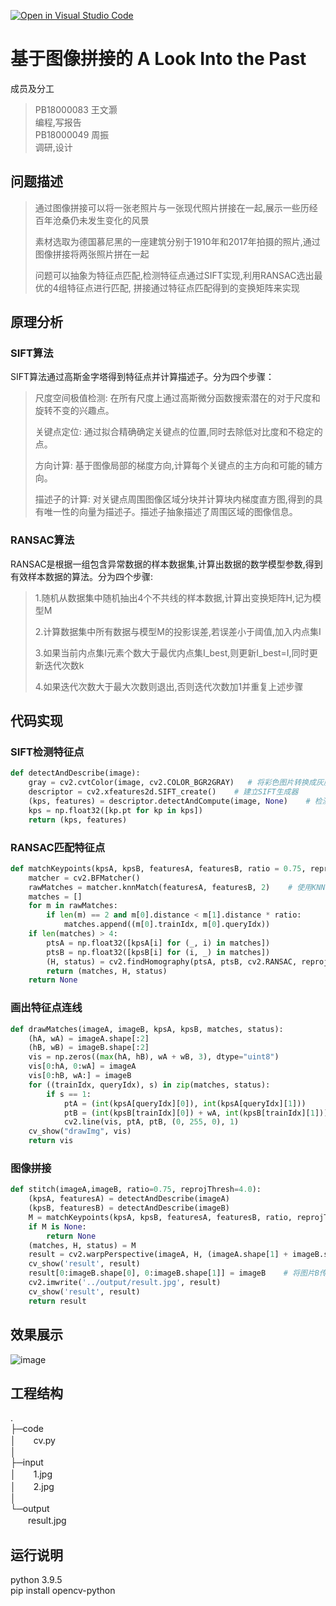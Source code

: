 [![Open in Visual Studio Code](https://classroom.github.com/assets/open-in-vscode-f059dc9a6f8d3a56e377f745f24479a46679e63a5d9fe6f495e02850cd0d8118.svg)](https://classroom.github.com/online_ide?assignment_repo_id=6404706&assignment_repo_type=AssignmentRepo)
# 基于图像拼接的 A Look Into the Past
成员及分工
>PB18000083 王文灏  
>编程,写报告  
>PB18000049 周振  
>调研,设计  

## 问题描述
>通过图像拼接可以将一张老照片与一张现代照片拼接在一起,展示一些历经百年沧桑仍未发生变化的风景
>
>素材选取为德国慕尼黑的一座建筑分别于1910年和2017年拍摄的照片,通过图像拼接将两张照片拼在一起
>
>问题可以抽象为特征点匹配,检测特征点通过SIFT实现,利用RANSAC选出最优的4组特征点进行匹配,
>拼接通过特征点匹配得到的变换矩阵来实现

## 原理分析
### SIFT算法
SIFT算法通过高斯金字塔得到特征点并计算描述子。分为四个步骤：
>尺度空间极值检测: 在所有尺度上通过高斯微分函数搜索潜在的对于尺度和旋转不变的兴趣点。
>
>关键点定位: 通过拟合精确确定关键点的位置,同时去除低对比度和不稳定的点。
>
>方向计算: 基于图像局部的梯度方向,计算每个关键点的主方向和可能的辅方向。
>
>描述子的计算: 对关键点周围图像区域分块并计算块内梯度直方图,得到的具有唯一性的向量为描述子。描述子抽象描述了周围区域的图像信息。

### RANSAC算法
RANSAC是根据一组包含异常数据的样本数据集,计算出数据的数学模型参数,得到有效样本数据的算法。分为四个步骤:
>1.随机从数据集中随机抽出4个不共线的样本数据,计算出变换矩阵H,记为模型M
>
>2.计算数据集中所有数据与模型M的投影误差,若误差小于阈值,加入内点集I
>
>3.如果当前内点集I元素个数大于最优内点集I_best,则更新I_best=I,同时更新迭代次数k
>
>4.如果迭代次数大于最大次数则退出,否则迭代次数加1并重复上述步骤

## 代码实现
### SIFT检测特征点
```python
def detectAndDescribe(image):
    gray = cv2.cvtColor(image, cv2.COLOR_BGR2GRAY)   # 将彩色图片转换成灰度图
    descriptor = cv2.xfeatures2d.SIFT_create()    # 建立SIFT生成器
    (kps, features) = descriptor.detectAndCompute(image, None)    # 检测SIFT特征点，并计算描述子
    kps = np.float32([kp.pt for kp in kps])
    return (kps, features)
```

### RANSAC匹配特征点
```python
def matchKeypoints(kpsA, kpsB, featuresA, featuresB, ratio = 0.75, reprojThresh = 4.0):
    matcher = cv2.BFMatcher()
    rawMatches = matcher.knnMatch(featuresA, featuresB, 2)    # 使用KNN检测来自A、B图的SIFT特征匹配对，K=2
    matches = []
    for m in rawMatches:
        if len(m) == 2 and m[0].distance < m[1].distance * ratio:        # 当最近距离跟次近距离的比值小于阈值时，保留此匹配对
            matches.append((m[0].trainIdx, m[0].queryIdx))
    if len(matches) > 4:                                                 # 当筛选后的匹配对大于4时，计算视角变换矩阵
        ptsA = np.float32([kpsA[i] for (_, i) in matches])
        ptsB = np.float32([kpsB[i] for (i, _) in matches])
        (H, status) = cv2.findHomography(ptsA, ptsB, cv2.RANSAC, reprojThresh)
        return (matches, H, status)
    return None
```

### 画出特征点连线
```python
def drawMatches(imageA, imageB, kpsA, kpsB, matches, status):
    (hA, wA) = imageA.shape[:2]
    (hB, wB) = imageB.shape[:2]
    vis = np.zeros((max(hA, hB), wA + wB, 3), dtype="uint8")
    vis[0:hA, 0:wA] = imageA
    vis[0:hB, wA:] = imageB
    for ((trainIdx, queryIdx), s) in zip(matches, status):
        if s == 1:
            ptA = (int(kpsA[queryIdx][0]), int(kpsA[queryIdx][1]))
            ptB = (int(kpsB[trainIdx][0]) + wA, int(kpsB[trainIdx][1]))
            cv2.line(vis, ptA, ptB, (0, 255, 0), 1)
    cv_show("drawImg", vis)
    return vis
```

### 图像拼接
```python
def stitch(imageA,imageB, ratio=0.75, reprojThresh=4.0):
    (kpsA, featuresA) = detectAndDescribe(imageA)
    (kpsB, featuresB) = detectAndDescribe(imageB)
    M = matchKeypoints(kpsA, kpsB, featuresA, featuresB, ratio, reprojThresh)
    if M is None:
        return None  
    (matches, H, status) = M
    result = cv2.warpPerspective(imageA, H, (imageA.shape[1] + imageB.shape[1], imageA.shape[0]))    # 将图片A进行视角变换，result是变换后图片
    cv_show('result', result)
    result[0:imageB.shape[0], 0:imageB.shape[1]] = imageB    # 将图片B传入result图片最左端
    cv2.imwrite('../output/result.jpg', result)
    cv_show('result', result)
    return result
````

## 效果展示
![image](https://github.com/USTC-Computer-Vision-2021/project-cv-6/blob/main/output/result.jpg)

## 工程结构
.  
├─code  
│　　cv.py  
│  
├─input  
│　　1.jpg  
│　　2.jpg  
│  
└─output  
　　result.jpg  

## 运行说明
python 3.9.5  
pip install opencv-python

